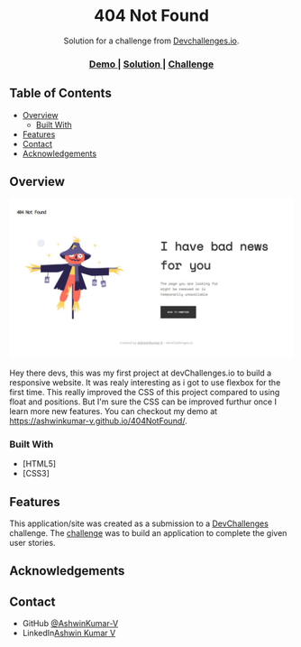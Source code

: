 <!-- Please update value in the {}  -->

<h1 align="center">404 Not Found</h1>

<div align="center">
   Solution for a challenge from  <a href="http://devchallenges.io" target="_blank">Devchallenges.io</a>.
</div>

<div align="center">
  <h3>
    <a href="https://ashwinkumar-v.github.io/404NotFound/">
      Demo
    </a>
    <span> | </span>
    <a href="https://github.com/AshwinKumar-V/404NotFound">
      Solution
    </a>
    <span> | </span>
    <a href="https://devchallenges.io/challenges/wBunSb7FPrIepJZAg0sY">
      Challenge
    </a>
  </h3>
</div>

<!-- TABLE OF CONTENTS -->

## Table of Contents

- [Overview](#overview)
  - [Built With](#built-with)
- [Features](#features)
- [Contact](#contact)
- [Acknowledgements](#acknowledgements)

<!-- OVERVIEW -->

## Overview

![screenshot](https://raw.githubusercontent.com/AshwinKumar-V/404NotFound/main/.github/images/Screenshot.jpg)

Hey there devs, this was my first project at devChallenges.io to build a responsive website. It was realy interesting as i got to use flexbox for the first time. This really improved the CSS of this project compared to using float and positions. But I'm sure the CSS can be improved furthur once I learn more new features.
You can checkout my demo at https://ashwinkumar-v.github.io/404NotFound/.

### Built With

<!-- This section should list any major frameworks that you built your project using. Here are a few examples.-->

- [HTML5]
- [CSS3]

## Features

<!-- List the features of your application or follow the template. Don't share the figma file here :) -->

This application/site was created as a submission to a [DevChallenges](https://devchallenges.io/challenges) challenge. The [challenge](https://devchallenges.io/challenges/wBunSb7FPrIepJZAg0sY) was to build an application to complete the given user stories.


## Acknowledgements

<!-- This section should list any articles or add-ons/plugins that helps you to complete the project. This is optional but it will help you in the future. For exmpale -->


## Contact

- GitHub [@AshwinKumar-V](https://github.com/AshwinKumar-V)
- LinkedIn[Ashwin Kumar V](https://www.linkedin.com/in/ashwin-kumar-v/)